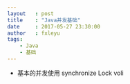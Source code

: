 ```yaml
---
layout   : post
title    : "Java并发基础"
date     : 2017-05-27 23:30:00
author   : fxleyu
tags:
    - Java
    - 基础
---
```


- 基本的并发使用
synchronize
Lock
voli

